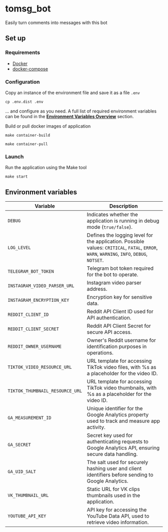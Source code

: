 # tomsg_bot
Easily turn comments into messages with this bot

## Set up
### Requirements
- [Docker](https://docs.docker.com/engine/install/)
- [docker-compose](https://docs.docker.com/compose/gettingstarted/)

### Configuration
Copy an instance of the environment file and save it as a file `.env`
```shell
cp .env.dist .env
```
... and configure as you need. A full list of required environment variables can be found in the **[Environment Variables Overview](#environment-variables)** section.

Build or pull docker images of application
```shell
make container-build
```
```shell
make container-pull
```

### Launch
Run the application using the Make tool
```shell
make start
```

## Environment variables

| **Variable**                    | **Description**                                                                                                                             |
|---------------------------------|---------------------------------------------------------------------------------------------------------------------------------------------|
| `DEBUG`                         | Indicates whether the application is running in debug mode (`true/false`).                                                                  |
| `LOG_LEVEL`                     | Defines the logging level for the application. Possible values: `CRITICAL`, `FATAL`, `ERROR`, `WARN`, `WARNING`, `INFO`, `DEBUG`, `NOTSET`. |
| `TELEGRAM_BOT_TOKEN`            | Telegram bot token required for the bot to operate.                                                                                         |
| `INSTAGRAM_VIDEO_PARSER_URL`    | Instagram video parser address.                                                                                                             |
| `INSTAGRAM_ENCRYPTION_KEY`      | Encryption key for sensitive data.                                                                                                          |
| `REDDIT_CLIENT_ID`              | Reddit API Client ID used for API authentication.                                                                                           |
| `REDDIT_CLIENT_SECRET`          | Reddit API Client Secret for secure API access.                                                                                             |
| `REDDIT_OWNER_USERNAME`         | Owner's Reddit username for identification purposes in operations.                                                                          |
| `TIKTOK_VIDEO_RESOURCE_URL`     | URL template for accessing TikTok video files, with %s as a placeholder for the video ID.                                                   | 
| `TIKTOK_THUMBNAIL_RESOURCE_URL` | URL template for accessing TikTok video thumbnails, with %s as a placeholder for the video ID.                                              |
| `GA_MEASUREMENT_ID`             | Unique identifier for the Google Analytics property used to track and measure app activity.                                                 |
| `GA_SECRET`                     | Secret key used for authenticating requests to Google Analytics API, ensuring secure data handling.                                         |
| `GA_UID_SALT`                   | The salt used for securely hashing user and client identifiers before sending to Google Analytics.                                          |
| `VK_THUMBNAIL_URL`              | Static URL for VK clips thumbnails used in the application.                                                                                 |
| `YOUTUBE_API_KEY`               | API key for accessing the YouTube Data API, used to retrieve video information.                                                             |
